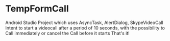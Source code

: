 # TempFormCall
Android Studio Project which uses AsyncTask, AlertDialog, SkypeVideoCall Intent to start a videocall after a period of 10 seconds, with the possibility to Call immediately or  cancel the Call before it starts
That's it!
